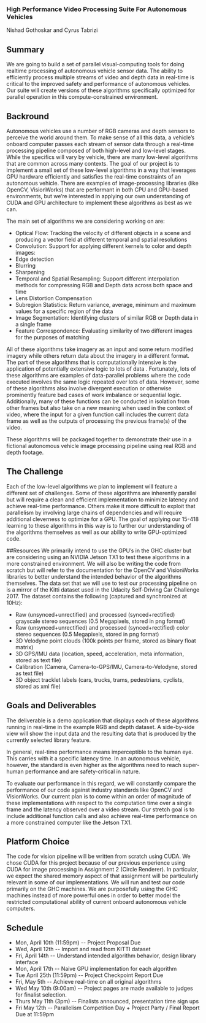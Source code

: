 ### High Performance Video Processing Suite For Autonomous Vehicles
Nishad Gothoskar and Cyrus Tabrizi


## Summary
We are going to build a set of parallel visual-computing tools for doing realtime processing of autonomous vehicle sensor data. The ability to efficiently process multiple streams of video and depth data in real-time is critical to the improved safety and performance of autonomous vehicles. Our suite will create versions of these algorithms specifically optimized for parallel operation in this compute-constrained environment.

## Backround
Autonomous vehicles use a number of RGB cameras and depth sensors to perceive the world around them. To make sense of all this data, a vehicle’s onboard computer passes each stream of sensor data through a real-time processing pipeline composed of both high-level and low-level stages. While the specifics will vary by vehicle, there are many low-level algorithms that are common across many contexts. 
The goal of our project is to implement a small set of these low-level algorithms in a way that leverages GPU hardware efficiently and satisfies the real-time constraints of an autonomous vehicle. There are examples of image-processing libraries (like OpenCV, VisionWorks) that are performant in both CPU and GPU-based environments, but we’re interested in applying our own understanding of CUDA and GPU architecture to implement these algorithms as best as we can.

The main set of algorithms we are considering working on are:
- Optical Flow: Tracking the velocity of different objects in a scene and producing a vector field at different temporal and spatial resolutions
- Convolution: Support for applying different kernels to color and depth images:
- Edge detection
- Blurring
- Sharpening
- Temporal and Spatial Resampling: Support different interpolation methods for compressing RGB and Depth data across both space and time
- Lens Distortion Compensation
- Subregion Statistics: Return variance, average, minimum and maximum values for a specific region of the data
- Image Segmentation:  Identifying clusters of similar RGB or Depth data in a single frame
- Feature Correspondence: Evaluating similarity of two different images for the purposes of matching

All of these algorithms take imagery as an input and some return modified imagery while others return data about the imagery in a different format. The part of these algorithms that is computationally intensive is the application of potentially extensive logic to lots of data . Fortunately, lots of these algorithms are examples of data-parallel problems where the code executed involves the same logic repeated over lots of data. However, some of these algorithms also involve divergent execution or otherwise prominently feature bad cases of work imbalance or sequential logic. Additionally, many of these functions can be conducted in isolation from other frames but also take on a new meaning when used in the context of video, where the input for a given function call includes the current data frame as well as the outputs of processing the previous frame(s) of the video.

These algorithms will be packaged together to demonstrate their use in a fictional autonomous vehicle image processing pipeline using real RGB and depth footage.

## The Challenge
Each of the low-level algorithms we plan to implement will feature a different set of  challenges. Some of these algorithms are inherently parallel but will require a clean and efficient implementation to minimize latency and achieve real-time performance. Others make it more difficult to exploit that parallelism by involving large chains of dependencies and will require additional cleverness to optimize for a GPU. The goal of applying our 15-418 learning to these algorithms in this way is to further our understanding of the algorithms themselves as well as our ability to write GPU-optimized code.

##Resources
We primarily intend to use the GPU’s in the GHC cluster but are considering using an NVIDIA Jetson TX1 to test these algorithms in a more constrained environment. We will also be writing the code from scratch but will refer to the documentation for the OpenCV and VisionWorks libraries to better understand the intended behavior of the algorithms themselves.
The data set that we will use to test our processing pipeline on is a mirror of the Kitti dataset used in the Udacity Self-Driving Car Challenge 2017.  The dataset contains the following (captured and synchronized at 10Hz):

- Raw (unsynced+unrectified) and processed (synced+rectified) grayscale stereo sequences (0.5 Megapixels, stored in png format)
- Raw (unsynced+unrectified) and processed (synced+rectified) color stereo sequences (0.5 Megapixels, stored in png format)
- 3D Velodyne point clouds (100k points per frame, stored as binary float matrix)
- 3D GPS/IMU data (location, speed, acceleration, meta information, stored as text file)
- Calibration (Camera, Camera-to-GPS/IMU, Camera-to-Velodyne, stored as text file)
- 3D object tracklet labels (cars, trucks, trams, pedestrians, cyclists, stored as xml file)

## Goals and Deliverables
The deliverable is a demo application that displays each of these algorithms running in real-time in the example RGB and depth dataset. A side-by-side view will show the input data and the resulting data that is produced by the currently selected library feature. 

In general, real-time performance means imperceptible to the human eye. This carries with it a specific latency time. In an autonomous vehicle, however, the standard is even higher as the algorithms need to reach super-human performance and are safety-critical in nature. 

To evaluate our performance in this regard, we will constantly compare the performance of our code against industry standards like OpenCV and VisionWorks. Our current plan is to come within an order of magnitude of these implementations with respect to the computation time over a single frame and the latency observed over a video stream. Our stretch goal is to include additional function calls and also achieve real-time performance on a more constrained computer like the Jetson TX1.

## Platform Choice
The code for vision pipeline will be written from scratch using CUDA.  We chose CUDA for this project because of our previous experience using CUDA for image processing in Assignment 2 (Circle Renderer). In particular, we expect the shared memory aspect of that assignment will be particularly relevant in some of our implementations. We will run and test our code primarily on the GHC machines. We are purposefully using the GHC machines instead of more powerful ones in order to better model the restricted computational ability of current onboard autonomous vehicle computers.

## Schedule
- Mon, April 10th (11:59pm) -- Project Proposal Due
- Wed, April 12th -- Import and read from KITTI dataset
- Fri, April 14th -- Understand intended algorithm behavior, design library interface
- Mon, April 17th -- Naive GPU implementation for each algorithm
- Tue April 25th (11:59pm) -- Project Checkpoint Report Due
- Fri, May 5th -- Achieve real-time on all original algorithms
- Wed May 10th (9:00am) -- Project pages are made available to judges for finalist selection.
- Thurs May 11th (3pm) -- Finalists announced, presentation time sign ups
- Fri May 12th -- Parallelism Competition Day + Project Party / Final Report Due at 11:59pm


```
